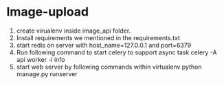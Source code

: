 # Image-upload
 1. create virualenv inside image_api folder.
 2. Install requirements we mentioned in the requirements.txt
 3. start redis on server with host_name=127.0.0.1 and port=6379
 4. Run following command to start celery to support async task
      celery -A api  worker -l info
 5. start web server by following commands within virtualenv
      python manage.py runserver
